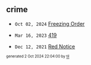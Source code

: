 ## crime


* <code>Oct 02, 2024</code> [Freezing Order](2024-10-02T22-03-03-freezing-order.md)

* <code>Mar 16, 2023</code> [419](2023-03-16T08-28-05-419.md)

* <code>Dec 12, 2021</code> [Red Notice](2021-12-15T21-11-09-red-notice.md)

<sup><sub>generated 2 Oct 2024 22:04:00 by <a href='https://github.com/senorprogrammer/til'>til</a></sub></sup>
